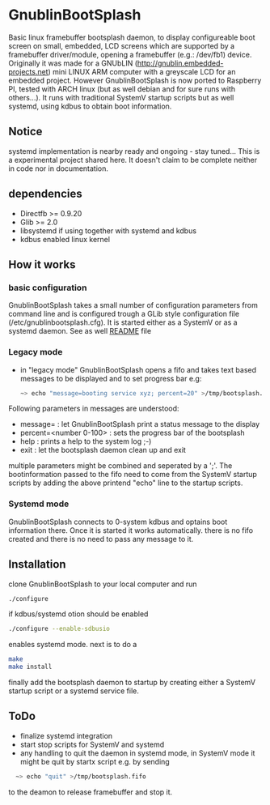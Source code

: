 # GnublinBootSplash
Basic linux framebuffer bootsplash daemon, to display configureable boot screen on small, embedded, LCD screens which are supported by a framebuffer driver/module, opening a framebuffer (e.g.: /dev/fb1) device.
Originally it was made for a GNUbLIN (http://gnublin.embedded-projects.net) mini LINUX ARM computer with a greyscale LCD for an embedded project. However GnublinBootSplash is now ported to Raspberry PI, tested with ARCH linux (but as well debian and for sure runs with others...). It runs with traditional SystemV startup scripts but as well systemd, using kdbus to obtain boot information.

## Notice
systemd implementation is nearby ready and ongoing - stay tuned...
This is a experimental project shared here. It doesn't claim to be complete neither in code nor in documentation. 

## dependencies
- Directfb >= 0.9.20
- Glib >= 2.0
- libsystemd if using together with systemd and kdbus
- kdbus enabled linux kernel

## How it works
### basic configuration
GnublinBootSplash takes a small number of configuration parameters from command line and is configured trough a GLib style configuration file (/etc/gnublinbootsplash.cfg). 
It is started either as a SystemV or as a systemd daemon. See as well [README](https://github.com/tseiman/GnublinBootSplash/blob/master/README)  file

### Legacy mode
- in "legacy mode" GnublinBootSplash opens a fifo and takes text based messages to be displayed and to set progress bar e.g:
  ```bash
  ~> echo "message=booting service xyz; percent=20" >/tmp/bootsplash.fifo
  ```
Following parameters in messages are understood:
- message=<message>       : let GnublinBootSplash print a status message to the display
- percent=<number 0-100>  : sets the progress bar of the bootsplash
- help                    : prints a help to the system log ;-)
- exit                    : let the bootsplash daemon clean up and exit

multiple parameters might be combined and seperated by a ';'. 
The bootinformation passed to the fifo need to come from the SystemV startup scripts by adding the above printend "echo" line to the startup scripts.

### Systemd mode
GnublinBootSplash connects to 0-system kdbus and optains boot information there. Once it is started it works automatically. there is no fifo created and there is no need to pass any message to it.

## Installation
clone GnublinBootSplash to your local computer and run
```bash
./configure
``` 
if kdbus/systemd otion should be enabled 
```bash
./configure --enable-sdbusio
``` 
enables systemd mode.
next is to do a
```bash
make
make install
``` 
finally add the bootsplash daemon to startup by creating either a SystemV startup script or a systemd service file.

## ToDo
- finalize systemd integration
- start stop scripts for SystemV and systemd
- any handling to quit the daemon in systemd mode, in SystemV mode it might be quit by startx script e.g. by sending 
```bash
  ~> echo "quit" >/tmp/bootsplash.fifo
``` 
to the deamon to release framebuffer and stop it.

